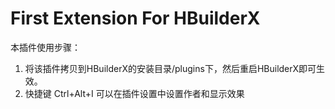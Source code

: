 ﻿# First Extension For HBuilderX


本插件使用步骤：
1. 将该插件拷贝到HBuilderX的安装目录/plugins下，然后重启HBuilderX即可生效。
2. 快捷键 Ctrl+Alt+I 可以在插件设置中设置作者和显示效果
